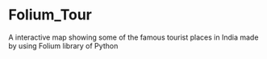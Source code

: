 # Folium_Tour
A interactive map showing some of the famous tourist places in India made by using Folium library of Python
